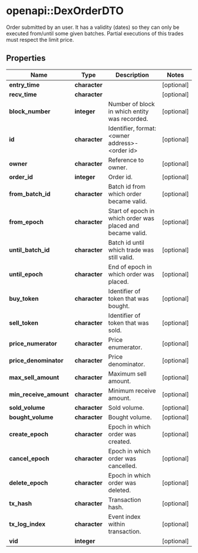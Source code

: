 # openapi::DexOrderDTO

Order submitted by an user. It has a validity (dates) so they can only be executed from/until some given batches. Partial executions of this trades must respect the limit price.

## Properties
Name | Type | Description | Notes
------------ | ------------- | ------------- | -------------
**entry_time** | **character** |  | [optional] 
**recv_time** | **character** |  | [optional] 
**block_number** | **integer** | Number of block in which entity was recorded. | [optional] 
**id** | **character** | Identifier, format: &lt;owner address&gt;-&lt;order id&gt; | [optional] 
**owner** | **character** | Reference to owner. | [optional] 
**order_id** | **integer** | Order id. | [optional] 
**from_batch_id** | **character** | Batch id from which order became valid. | [optional] 
**from_epoch** | **character** | Start of epoch in which order was placed and became valid. | [optional] 
**until_batch_id** | **character** | Batch id until which trade was still valid. | [optional] 
**until_epoch** | **character** | End of epoch in which order was placed. | [optional] 
**buy_token** | **character** | Identifier of token that was bought. | [optional] 
**sell_token** | **character** | Identifier of token that was sold. | [optional] 
**price_numerator** | **character** | Price enumerator. | [optional] 
**price_denominator** | **character** | Price denominator. | [optional] 
**max_sell_amount** | **character** | Maximum sell amount. | [optional] 
**min_receive_amount** | **character** | Minimum receive amount. | [optional] 
**sold_volume** | **character** | Sold volume. | [optional] 
**bought_volume** | **character** | Bought volume. | [optional] 
**create_epoch** | **character** | Epoch in which order was created. | [optional] 
**cancel_epoch** | **character** | Epoch in which order was cancelled. | [optional] 
**delete_epoch** | **character** | Epoch in which order was deleted. | [optional] 
**tx_hash** | **character** | Transaction hash. | [optional] 
**tx_log_index** | **character** | Event index within transaction. | [optional] 
**vid** | **integer** |  | [optional] 


